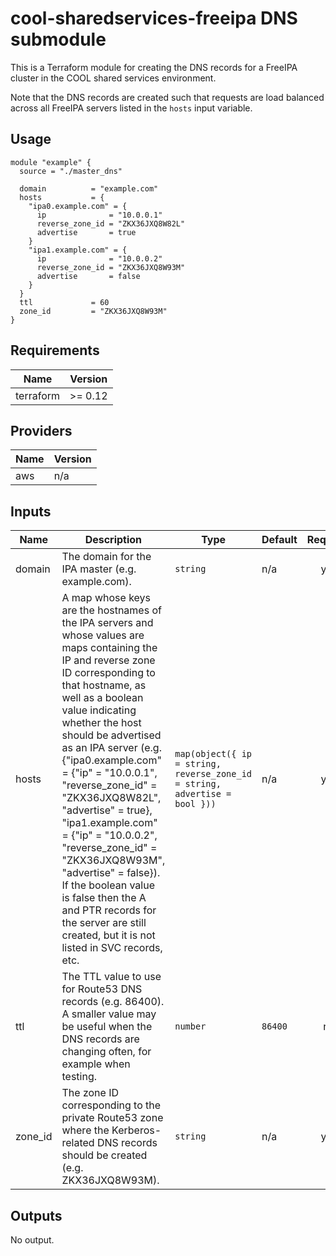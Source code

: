 # cool-sharedservices-freeipa DNS submodule #

This is a Terraform module for creating the DNS records for a FreeIPA
cluster in the COOL shared services environment.

Note that the DNS records are created such that requests are load
balanced across all FreeIPA servers listed in the `hosts` input
variable.

## Usage ##

```hcl
module "example" {
  source = "./master_dns"

  domain          = "example.com"
  hosts           = {
    "ipa0.example.com" = {
      ip              = "10.0.0.1"
      reverse_zone_id = "ZKX36JXQ8W82L"
      advertise       = true
    }
    "ipa1.example.com" = {
      ip              = "10.0.0.2"
      reverse_zone_id = "ZKX36JXQ8W93M"
      advertise       = false
    }
  }
  ttl             = 60
  zone_id         = "ZKX36JXQ8W93M"
}
```

## Requirements ##

| Name | Version |
|------|---------|
| terraform | >= 0.12 |

## Providers ##

| Name | Version |
|------|---------|
| aws | n/a |

## Inputs ##

| Name | Description | Type | Default | Required |
|------|-------------|------|---------|:--------:|
| domain | The domain for the IPA master (e.g. example.com). | `string` | n/a | yes |
| hosts | A map whose keys are the hostnames of the IPA servers and whose values are maps containing the IP and reverse zone ID corresponding to that hostname, as well as a boolean value indicating whether the host should be advertised as an IPA server (e.g. {"ipa0.example.com" = {"ip" = "10.0.0.1", "reverse_zone_id" = "ZKX36JXQ8W82L", "advertise" = true}, "ipa1.example.com" = {"ip" = "10.0.0.2", "reverse_zone_id" = "ZKX36JXQ8W93M", "advertise" = false}).  If the boolean value is false then the A and PTR records for the server are still created, but it is not listed in SVC records, etc. | `map(object({ ip = string, reverse_zone_id = string, advertise = bool }))` | n/a | yes |
| ttl | The TTL value to use for Route53 DNS records (e.g. 86400).  A smaller value may be useful when the DNS records are changing often, for example when testing. | `number` | `86400` | no |
| zone_id | The zone ID corresponding to the private Route53 zone where the Kerberos-related DNS records should be created (e.g. ZKX36JXQ8W93M). | `string` | n/a | yes |

## Outputs ##

No output.
